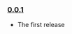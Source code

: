 ### [0.0.1](https://github.com/mblarsen/shortcode-tokenizer/releases/tag/v0.0.1)

- The first release
